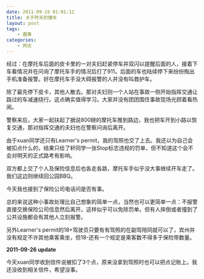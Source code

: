 ```yaml
---
date: 2011-09-19 01:01:12
title: 关于昨天的撞车
layout: post
tags:
    - 趣事
categories:
    - 网志
---
```

经过：在摩托车后面的皮卡里的一对夫妇赶紧停车并双闪以提醒后面的人，接着下车看情况并在问询了摩托车手的情况后打了911。后面的车也陆续停下来纷纷掏出手机准备报警。好在摩托车手没大碍报警的人并没有叫救护车。

除了最先停下皮卡，其他人散去。那对夫妇则一个人站在事故一侧开始指挥交通让路过的车减速绕行。这点确实值得学习。大家并没有团团围住事故现场光顾着看热闹。

警察来后，大家一起扶起了据说800磅的摩托车推到路边，我也把车开到小路以恢复交通，那对指挥交通的夫妇也在警察问询后离开。

由于xuan同学还只有Learner's permit，我的驾照也交了上去。我还以为自己会被扣点什么的，结果只给了轩同学一张Stop标志违规的罚单，但不知道这个会不会对明天的正式路考有影响。

双方都上交了个人及保险信息后也各走各路，摩托车手似乎没大事继续开车走了。我们这边则继续回公园BBQ。

今天我也接到了保险公司电话问是否有事。

总的来说这种小事故处理比自己想象的简单一点，当然也可以更简单一点：不报警直接交换保险公司信息然后离开。这样似乎可以免除罚单。但有人摔倒或者撞到了公共设施都会有其他人立刻报警。

另外Learner's permit的18+驾驶员只要有有驾照的在副驾陪同就可以了，宾州并没有规定不许其他乘客乘坐，但18-还有一个规定是乘客数不得多于保险带数量。

<strong>2011-09-26 update</strong>

今天xuan同学收到信件说被扣了3个点，原来没拿到驾照时也可以把点记账上。我还没收到相关信件，希望没事。